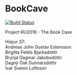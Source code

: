 # BookCave

[![Build Status](https://travis-ci.org/group37bookcave/BookCave.svg?branch=master)](https://travis-ci.org/group37bookcave/BookCave)

Project RU2018 - The Book Cave

Hópur 37: </br>
Andreas John Gustav Estensson </br>
Birgitta Feldís Bjarkadóttir </br>
Brynja Dagmar Jakobsdóttir </br>
Dagný Ósk Gunnarsdóttir </br>
Ívar Sveinn Loftsson

